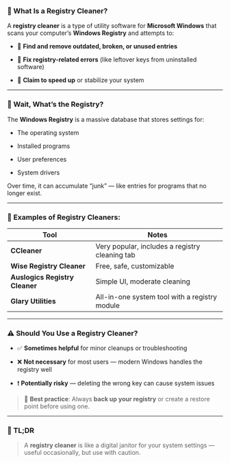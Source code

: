 ### 🧹 What Is a **Registry Cleaner**?

A **registry cleaner** is a type of utility software for **Microsoft Windows** that scans your computer’s **Windows Registry** and attempts to:

- 🧽 **Find and remove outdated, broken, or unused entries**
    
- 🔧 **Fix registry-related errors** (like leftover keys from uninstalled software)
    
- 🚀 **Claim to speed up** or stabilize your system
    

---

### 🧠 Wait, What’s the Registry?

The **Windows Registry** is a massive database that stores settings for:

- The operating system
    
- Installed programs
    
- User preferences
    
- System drivers
    

Over time, it can accumulate “junk” — like entries for programs that no longer exist.

---

### 🧰 Examples of Registry Cleaners:

|Tool|Notes|
|---|---|
|**CCleaner**|Very popular, includes a registry cleaning tab|
|**Wise Registry Cleaner**|Free, safe, customizable|
|**Auslogics Registry Cleaner**|Simple UI, moderate cleaning|
|**Glary Utilities**|All-in-one system tool with a registry module|

---

### ⚠️ Should You Use a Registry Cleaner?

- ✅ **Sometimes helpful** for minor cleanups or troubleshooting
    
- ❌ **Not necessary** for most users — modern Windows handles the registry well
    
- ❗ **Potentially risky** — deleting the wrong key can cause system issues
    

> 📌 **Best practice**: Always **back up your registry** or create a restore point before using one.

---

### 💬 TL;DR

> A **registry cleaner** is like a digital janitor for your system settings — useful occasionally, but use with caution.